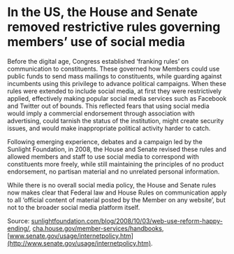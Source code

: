 # In the US, the House and Senate removed restrictive rules governing members’ use of social media

Before the digital age, Congress established ‘franking rules’ on communication to constituents. These governed how Members could use public funds to send mass mailings to constituents, while guarding against incumbents using this privilege to advance political campaigns. When these rules were extended to include social media, at first they were restrictively applied, effectively making popular social media services such as Facebook and Twitter out of bounds. This reflected  fears that using social media would imply a commercial endorsement through association with advertising, could tarnish the status of the institution, might create security issues, and would make inappropriate political activity harder to catch.

Following emerging experience, debates and a campaign led by the Sunlight Foundation, in 2008, the House and Senate revised these rules and allowed members and staff to use social media to correspond with constituents more freely, while still maintaining the principles of no product endorsement, no partisan material and no unrelated personal information.

While there is no overall social media policy, the House and Senate rules now makes clear that Federal law and House Rules on communication apply to all  ‘official content of material posted by the Member on any website’, but not to the broader social media platform itself.

Source: [sunlightfoundation.com/blog/2008/10/03/web-use-reform-happy-ending/](http://sunlightfoundation.com/blog/2008/10/03/web-use-reform-happy-ending/), [cha.house.gov/member-services/handbooks](http://cha.house.gov/member-services/handbooks), 
[www.senate.gov/usage/internetpolicy.htm](http://www.senate.gov/usage/internetpolicy.htm).

